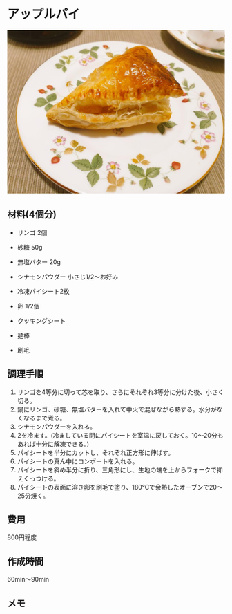 # アップルパイ

![完成写真](../images/ApplePie.jpg)

## 材料(4個分)
- リンゴ 2個
- 砂糖 50g
- 無塩バター 20g　
- シナモンパウダー 小さじ1/2～お好み
- 冷凍パイシート2枚
- 卵 1/2個

- クッキングシート
- 麺棒
- 刷毛

## 調理手順
1. リンゴを4等分に切って芯を取り、さらにそれぞれ3等分に分けた後、小さく切る。
2. 鍋にリンゴ、砂糖、無塩バターを入れて中火で混ぜながら熱する。水分がなくなるまで煮る。
3. シナモンパウダーを入れる。
4. 2を冷ます。(冷ましている間にパイシートを室温に戻しておく。10～20分もあれば十分に解凍できる。)
5. パイシートを半分にカットし、それぞれ正方形に伸ばす。
6. パイシートの真ん中にコンポートを入れる。
7. パイシートを斜め半分に折り、三角形にし、生地の端を上からフォークで抑えくっつける。
8. パイシートの表面に溶き卵を刷毛で塗り、180℃で余熱したオーブンで20～25分焼く。

## 費用
800円程度

## 作成時間
60min～90min  

## メモ
